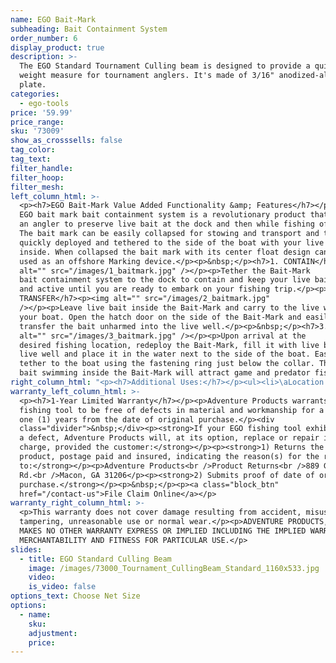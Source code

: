 ```yaml
---
name: EGO Bait-Mark
subheading: Bait Containment System
order_number: 6
display_product: true
description: >-
  The EGO Standard Tournament Culling beam is designed to provide a quick fish
  weight measure for tournament anglers. It's made of 3/16" anodized-aluminum
  plate.
categories:
  - ego-tools
price: '59.99'
price_range:
sku: '73009'
show_as_crosssells: false
tag_color:
tag_text:
filter_handle:
filter_hoop:
filter_mesh:
left_column_html: >-
  <p><h7>EGO Bait-Mark Value Added Functionality &amp; Features</h7></p><p>The
  EGO bait mark bait containment system is a revolutionary product that allows
  an angler to preserve live bait at the dock and then while fishing off shore.
  The bait mark can be easily collapsed for stowing and transport and then
  quickly deployed and tethered to the side of the boat with your live bait held
  inside. When collapsed the bait mark with its center float design can also be
  used as an offshore Marking device.</p><p>&nbsp;</p><h7>1. CONTAIN</h7><p><img
  alt="" src="/images/1_baitmark.jpg" /></p><p>Tether the Bait-Mark
  bait containment system to the dock to contain and keep your live bait fresh
  and active until you are ready to embark on your fishing trip.</p><p>&nbsp;</p><h7>2.
  TRANSFER</h7><p><img alt="" src="/images/2_baitmark.jpg"
  /></p><p>Leave live bait inside the Bait-Mark and carry to the live well on
  your boat. Open the hatch door on the side of the Bait-Mark and easily
  transfer the bait unharmed into the live well.</p><p>&nbsp;</p><h7>3. ATTRACT</h7><p><img
  alt="" src="/images/3_baitmark.jpg" /></p><p>Upon arrival at the
  desired fishing location, redeploy the Bait-Mark, fill it with live bait from
  live well and place it in the water next to the side of the boat. Easily
  tether to the boat using the fastening ring just below the collar. The live
  bait swimming inside the Bait-Mark will attract game and predator fish.</p>
right_column_html: "<p><h7>Additional Uses:</h7></p><ul><li>\aLocation Marking Device (collapsed in stowed position)</li><li>Fish Attracting Device (deployed with bait contained inside)</li><li>Chumming Device (deployed with chum contained inside)</li><li>Saves live bait = Quick return on investment</li></ul>"
warranty_left_column_html: >-
  <p><h7>1-Year Limited Warranty</h7></p><p>Adventure Products warrants your EGO
  fishing tool to be free of defects in material and workmanship for a period of
  one (1) years from the date of original purchase.</p><div
  class="divider">&nbsp;</div><p><strong>If your EGO fishing tool exhibits such
  a defect, Adventure Products will, at its option, replace or repair it without
  charge, provided the customer:</strong></p><p><strong>1) Returns the defective
  product, postage paid and insured, indicating the reason(s) for the return
  to:</strong></p><p>Adventure Products<br />Product Returns<br />889 Guy Paine
  Rd.<br />Macon, GA 31206</p><p><strong>2) Submits proof of date of original
  purchase.</strong></p><p>&nbsp;</p><p><a class="block_btn"
  href="/contact-us">File Claim Online</a></p>
warranty_right_column_html: >-
  <p>This warranty does not cover damage resulting from accident, misuse, abuse,
  tampering, unreasonable use or normal wear.</p><p>ADVENTURE PRODUCTS, INC.
  MAKES NO OTHER WARRANTY EXPRESS OR IMPLIED INCLUDING THE IMPLIED WARRANTIES OF
  MERCHANTABILITY AND FITNESS FOR PARTICULAR USE.</p>
slides:
  - title: EGO Standard Culling Beam
    image: /images/73000_Tournament_CullingBeam_Standard_1160x533.jpg
    video:
    is_video: false
options_text: Choose Net Size
options:
  - name:
    sku:
    adjustment:
    price:
---
```

